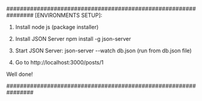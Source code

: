 ################################################################
[ENVIRONMENTS SETUP]:

1) Install node js (package installer)
2) Install JSON Server
npm install -g json-server
3) Start JSON Server:
json-server --watch db.json 
(run from db.json file)

4) Go to http://localhost:3000/posts/1

Well done!

################################################################
